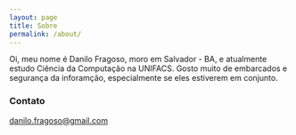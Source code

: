 ```yaml
---
layout: page
title: Sobre
permalink: /about/
---
```


Oi, meu nome é Danilo Fragoso, moro em Salvador - BA, e atualmente estudo Ciência da Computação na UNIFACS. Gosto muito de embarcados e segurança da inforamção, especialmente se eles estiverem em conjunto.


### Contato

[danilo.fragoso@gmail.com](mailto:danilo.fragoso@gmail.com)
